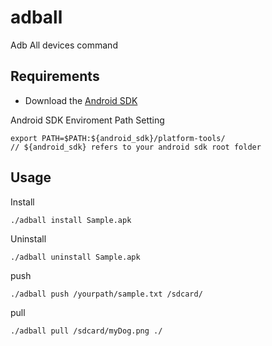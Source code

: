 adball
======

Adb All devices command

## Requirements

* Download the [Android SDK](http://developer.android.com/sdk/index.html)

Android SDK Enviroment Path Setting

    export PATH=$PATH:${android_sdk}/platform-tools/
    // ${android_sdk} refers to your android sdk root folder

## Usage

Install

    ./adball install Sample.apk


Uninstall

    ./adball uninstall Sample.apk
    
push

    ./adball push /yourpath/sample.txt /sdcard/
    
pull
    
    ./adball pull /sdcard/myDog.png ./
